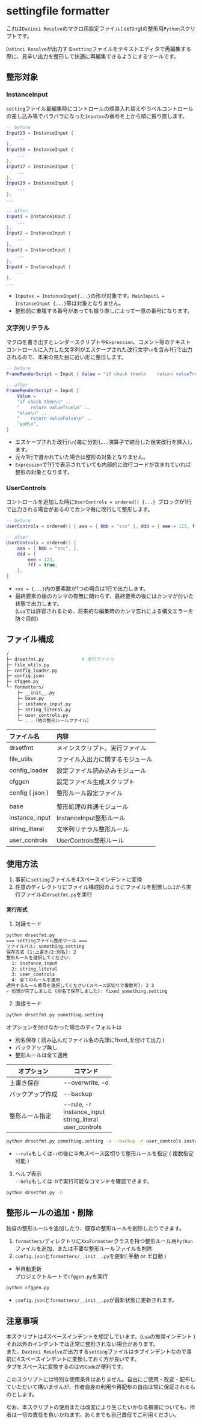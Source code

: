 # settingfile formatter
これは`DaVinci Resolve`のマクロ用設定ファイル(.setting)の整形用`Python`スクリプトです。  

`DaVinci Resolve`が出力する`setting`ファイルをテキストエディタで再編集する際に、見辛い出力を整形して快適に再編集できるようにするツールです。

## 整形対象
### InstanceInput
`setting`ファイル最編集時にコントロールの順番入れ替えやラベルコントロールの差し込み等でバラバラになった`Inputxx`の番号を上から順に振り直します。
```lua
-- before
Input23 = InstanceInput {
    ...
},
Input58 = InstanceInput {
    ...
},
Input17 = InstanceInput {
    ...
},
Input23 = InstanceInput {
    ...
},
...
```
```lua
-- after
Input1 = InstanceInput {
    ...
},
Input2 = InstanceInput {
    ...
},
Input3 = InstanceInput {
    ...
},
Input4 = InstanceInput {
    ...
},
...
```
- `Inputxx = InstanceInput{...}`の形が対象です。`MainInput1 = InstanceInput {...}`等は対象となりません。
- 整形前に重複する番号があっても振り直しによって一意の番号になります。

### 文字列リテラル
マクロを書き出すとレンダースクリプトや`Expression`、コメント等のテキストコントロールに入力した文字列がエスケープされた改行文字`\n`を含み1行で出力されるので、本来の見た目に近い形に整形します。
```lua
-- before
FrameRenderScript = Input { Value = "if check then\n    return valueTrue\nelse\n    return valueFalse\nend\n", }
```
```lua
-- after
FrameRenderScript = Input { 
    Value = 
    "if check then\n" ..
    "    return valueTrue\n" ..
    "else\n" ..
    "    return valueFalse\n" ..
    "end\n",
}
```
- エスケープされた改行(`\n`)毎に分割し`..`演算子で結合した後実改行を挿入します。
- 元々1行で書かれていた場合は整形の対象となりません。  
- `Expression`で1行で表示されていても内部的に改行コードが含まれていれば整形の対象となります。
### UserControls
コントロールを追加した時に`UserControls = ordered() {...} `ブロックが1行で出力される場合があるのでカンマ毎に改行して整形します。
```lua
-- before
UserControls = ordered() { aaa = { bbb = "ccc" }, ddd = { eee = 123, fff = true } }
```
```lua
-- after
UserControls = ordered() {
    aaa = { bbb = "ccc", },
    ddd = {
        eee = 123,
        fff = true,
    },
}
```
- `xxx = {...}`内の要素数が1つの場合は1行で出力します。
- 最終要素の後のカンマの有無に関わらず、最終要素の後にはカンマが付いた状態で出力します。  
(`Lua`では許容されるため、将来的な編集時のカンマ忘れによる構文エラーを防ぐ目的)
## ファイル構成
```Bash
/
├─ drsetfmt.py              # 実行ファイル
├─ file_utils.py
├─ config_loader.py
├─ config.json
├─ cfggen.py
└─ formatters/
    ├─ __init__.py
    ├─ base.py
    ├─ instance_input.py
    ├─ string_literal.py
    ├─ user_controls.py
    └─ ...（他の整形ルールファイル）
```
|ファイル名 |内容     |
| :------- | :------ |
| drsetfmt|メインスクリプト。実行ファイル|
| file_utils|ファイル入出力に関するモジュール|
| config_loader|設定ファイル読み込みモジュール|
| cfggen|設定ファイル生成スクリプト|
| config ( json )|整形ルール設定ファイル|
|||
| base|整形処理の共通モジュール|
| instance_input|InstanceInput整形ルール|
| string_literal|文字列リテラル整形ルール|
| user_controls|UserControls整形ルール|

## 使用方法
1. 事前に`setting`ファイルを4スペースインデントに変換
2. 任意のディレクトリにファイル構成図のようにファイルを配置し`CLI`から実行ファイルの`drsetfmt.py`を実行  
#### 実行形式
1. 対話モード
```Bash
python drsetfmt.py
=== settingファイル整形ツール ===
ファイルパス: something.setting
保存方式 (1:上書き/2:別名): 2
整形ルールを選択してください:
  1: instance_input
  2: string_literal
  3: user_controls
  4: 全てのルールを適用
適用するルール番号を選択してください(スペース区切りで複数可): 2 3
✓ 処理が完了しました (別名で保存しました): fixed_something.setting
```
2. 直接モード
```Bash
python drsetfmt.py something.setting
```
オプションを付けなかった場合のディフォルトは
- 別名保存 ( 読み込んだファイル名の先頭にfixed_を付けて出力 )
- バックアップ無し
- 整形ルールは全て適用  

|オプション|コマンド|
|--------|--------|
|上書き保存|--overwrite, -o|
|バックアップ作成|--backup|
|整形ルール指定|--rule, -r <br>instance_input<br>string_literal<br>user_controls|
```Bash
python drsetfmt.py something.setting -o --backup -r user_controls instance_input
```
- `--rule`もしくは`-r`の後に半角スペース区切りで整形ルールを指定 ( 複数指定可能 )
3. ヘルプ表示  
`--help`もしくは`-h`で実行可能なコマンドを確認できます。
```Bash
python drsetfmt.py -h
```

## 整形ルールの追加・削除
独自の整形ルールを追加したり、既存の整形ルールを削除したりできます。
1. `formatters/`ディレクトリに`XxxFormatter`クラスを持つ整形ルール用`Python`ファイルを追加、または不要な整形ルールファイルを削除
2. `config.json`と`formatters/__init__.py`を更新( 手動 or 半自動 )  
- 半自動更新  
プロジェクトルートで`cfggen.py`を実行
```bash
python cfggen.py
```
- `config.json`と`formatters/__init__.py`が最新状態に更新されます。
## 注意事項
本スクリプトは4スペースインデントを想定しています。(`Lua`の推奨インデント )それ以外のインデントでは正常に整形されない場合があります。  
また、`DaVinci Resolve`が出力する`setting`ファイルはタブインデントなので事前に4スペースインデントに変換しておく方が良いです。  
タブをスペースに変換するのは`VSCode`が便利です。

このスクリプトには特別な使用条件はありません。自由にご使用・改変・配布していただいて構いませんが、作者自身の利用や再配布の自由は常に保証されるものとします。

なお、本スクリプトの使用または改変により生じたいかなる損害についても、作者は一切の責任を負いかねます。あくまでも自己責任でご利用ください。

